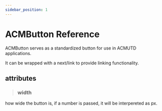 ```yaml
---
sidebar_position: 1
---
```


# ACMButton Reference

ACMButton serves as a standardized button for use in ACMUTD applications.

It can be wrapped with a next/link to provide linking functionality.

## attributes

> ### width

how wide the button is, if a number is passed, it will be interpereted as px.
